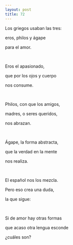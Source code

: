 ```yaml
---
layout: post
title: 72
---
```


Los griegos usaban las tres:

eros, philos y ágape

para el amor.

                 

Eros el apasionado,

que por los ojos y cuerpo

nos consume.

                 

Philos, con que los amigos,

madres, o seres queridos,

nos abrazan.

                 

Ágape, la forma abstracta,

que la verdad en la mente

nos realiza.

                 

El español nos los mezcla.

Pero eso crea una duda,

la que sigue:

                 

Si de amor hay otras formas

que acaso otra lengua esconde

¿cuáles son?

